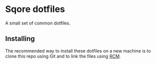 # Sqore dotfiles

A small set of common dotfiles.

## Installing

The recommended way to install these dotfiles on a new machine is to
clone this repo using Git and to link the files using
[RCM](https://github.com/thoughtbot/rcm#Installation).

